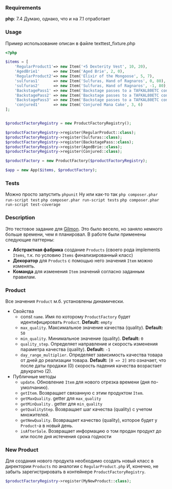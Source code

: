 ### Requirements

**php**: 7.4
Думаю, однако, что и на 7.1 отработает


### Usage

Пример использование описан в файле texttest\_fixture.php

```php
<?php

$items = [
    'RegularProduct1'=> new Item('+5 Dexterity Vest', 10, 20),
    'AgedBrie1'      => new Item('Aged Brie', 2, 0),
    'RegularProduct2'=> new Item('Elixir of the Mongoose', 5, 7),
    'sulfuras1'      => new Item('Sulfuras, Hand of Ragnaros', 0, 80),
    'sulfuras2'      => new Item('Sulfuras, Hand of Ragnaros', -1, 80),
    'BackstagePass1' => new Item('Backstage passes to a TAFKAL80ETC concert', 15, 20),
    'BackstagePass2' => new Item('Backstage passes to a TAFKAL80ETC concert', 10, 49),
    'BackstagePass3' => new Item('Backstage passes to a TAFKAL80ETC concert', 5, 49),
    'conjured1'      => new Item('Conjured Mana Cake', 3, 6)
];


$productFactoryRegistry = new ProductFactoryRegistry();

$productFactoryRegistry->register(RegularProduct::class);
$productFactoryRegistry->register(Sulfuras::class);
$productFactoryRegistry->register(BackstagePass::class);
$productFactoryRegistry->register(AgedBrie::class);
$productFactoryRegistry->register(Conjured::class);

$productFactory = new ProductFactory($productFactoryRegistry);

$app = new App($items, $productFactory);
```

### Tests

Можно просто запустить `phpunit`
Ну или как-то так
`php composer.phar run-script test`
`php composer.phar run-script tests`
`php composer.phar run-script test-coverage`

### Description

Это тестовое задание для  [Gilmon](https://gilmon.ru).
Это было весело, но заняло немного больше времени, чем я планировал.
В работе были применены следующие паттерны:

- **Абстрактная фабрика** создание `Products` (своего рода implements `Items`, т.к. по условию `Items` финализированный класс)
- **Декоратор** для `Products` с помощью него  значения `Item` можно изменять.
- **Команда** для изменения `Item` значений согласно заданным правилам.

### Product

Все значения `Product` м.б. установлены динамически.
- Свойства
  - const `name`. Имя по которому `ProductFactory` будет идентифицировать `Product`. **Default:** `empty`
  - `max_quality`. Максимальное значение качества (quality). **Default:** `50`
  - `min_quality`. Минимальное значение (quality). **Default:** `0`
  - `quality_step`. Определяет направление и скорость изменения параметра качества (quality). **Default:** `-1`
  - `day_range_multiplier`. Определяет зависимость качества товара от дней до реализации товара.
   **Default:** `[0 => 2]` это означает, что после даты продажи (0) скорость падения качества возрастает двукратно (2).
- Публичные методы  
  - `update`. Обновление `Item` для нового отрезка времени (дня по-умолчанию).
  - `getItem`. Возвращает связанную с этим продуктом `Item`.
  - `getMaxQuality`. getter для `max_quality` 
  - `getMinQuality` . getter для `min_quality`
  - `getQualityStep`. Возвращает шаг качества (quality) с учетом множителей.
  - `getNewQuality`. Возвращает качество (quality), которое будет у `Product`-а в новый день.
  - `isAfterSale`. Возвращает информацию о том продан продукт до или после дня истечения срока годности

### New Product
Для создания нового продукта необходимо создать новый класс в директории `Products` по аналогии с `RegularProduct.php`
И, конечно, не забыть зарегистрировать в контейнере `ProductFactoryRegistry`.

```php
$productFactoryRegistry->register(MyNewProduct::class);
```
